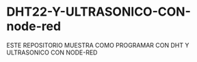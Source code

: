 # DHT22-Y-ULTRASONICO-CON-node-red
ESTE REPOSITORIO MUESTRA COMO PROGRAMAR CON DHT Y ULTRASONICO CON NODE-RED
